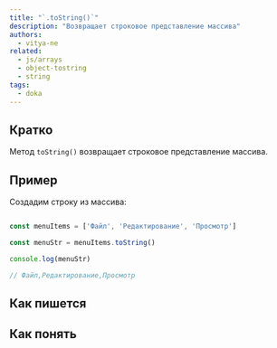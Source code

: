 ```yaml
---
title: "`.toString()`"
description: "Возвращает строковое представление массива"
authors:
  - vitya-ne
related:
  - js/arrays
  - object-tostring
  - string
tags:
  - doka
---
```


## Кратко

Метод `toString()` возвращает строковое представление массива.

## Пример

Создадим строку из массива:
```js

const menuItems = ['Файл', 'Редактирование', 'Просмотр']

const menuStr = menuItems.toString()

console.log(menuStr)

// Файл,Редактирование,Просмотр
```

## Как пишется

## Как понять

